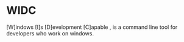 # WIDC
[W]indows [I]s [D]evelopment [C]apable , is a command line tool for developers who work on windows.
